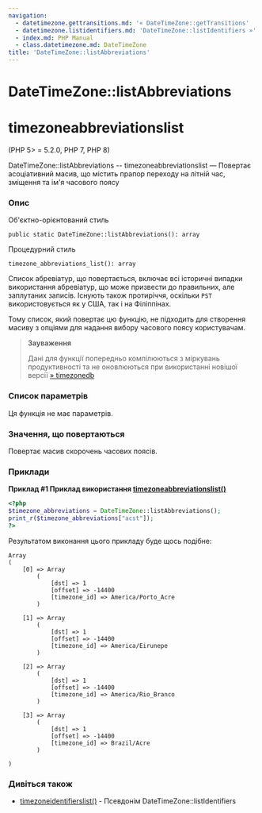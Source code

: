 ```yaml
---
navigation:
  - datetimezone.gettransitions.md: '« DateTimeZone::getTransitions'
  - datetimezone.listidentifiers.md: 'DateTimeZone::listIdentifiers »'
  - index.md: PHP Manual
  - class.datetimezone.md: DateTimeZone
title: 'DateTimeZone::listAbbreviations'
---
```

# DateTimeZone::listAbbreviations

# timezoneabbreviationslist

(PHP 5> = 5.2.0, PHP 7, PHP 8)

DateTimeZone::listAbbreviations -- timezoneabbreviationslist — Повертає асоціативний масив, що містить прапор переходу на літній час, зміщення та ім'я часового поясу

### Опис

Об'єктно-орієнтований стиль

```methodsynopsis
public static DateTimeZone::listAbbreviations(): array
```

Процедурний стиль

```methodsynopsis
timezone_abbreviations_list(): array
```

Список абревіатур, що повертається, включає всі історичні випадки використання абревіатур, що може призвести до правильних, але заплутаних записів. Існують також протиріччя, оскільки `PST` використовується як у США, так і на Філіппінах.

Тому список, який повертає цю функцію, не підходить для створення масиву з опціями для надання вибору часового поясу користувачам.

> **Зауваження**
> 
> Дані для функції попередньо компілюються з міркувань продуктивності та не оновлюються при використанні новішої версії [» timezonedb](https://pecl.php.net/package/timezonedb)

### Список параметрів

Ця функція не має параметрів.

### Значення, що повертаються

Повертає масив скорочень часових поясів.

### Приклади

**Приклад #1 Приклад використання [timezoneabbreviationslist()](function.timezone-abbreviations-list.md)**

```php
<?php
$timezone_abbreviations = DateTimeZone::listAbbreviations();
print_r($timezone_abbreviations["acst"]);
?>
```

Результатом виконання цього прикладу буде щось подібне:

```
Array
(
    [0] => Array
        (
            [dst] => 1
            [offset] => -14400
            [timezone_id] => America/Porto_Acre
        )

    [1] => Array
        (
            [dst] => 1
            [offset] => -14400
            [timezone_id] => America/Eirunepe
        )

    [2] => Array
        (
            [dst] => 1
            [offset] => -14400
            [timezone_id] => America/Rio_Branco
        )

    [3] => Array
        (
            [dst] => 1
            [offset] => -14400
            [timezone_id] => Brazil/Acre
        )

)
```

### Дивіться також

-   [timezoneidentifierslist()](function.timezone-identifiers-list.md) - Псевдонім DateTimeZone::listIdentifiers

